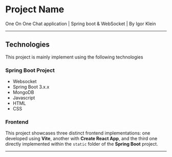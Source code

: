 # Project Name

One On One Chat application | Spring boot & WebSocket | By Igor Klein

---
## Technologies

This project is mainly implement using the following technologies

### Spring Boot Project

- Websocket
- Spring Boot 3.x.x
- MongoDB
- Javascript
- HTML
- CSS

### Frontend

This project showcases three distinct frontend implementations: one developed 
using **Vite**, another with **Create React App**, and the third one directly 
implemented within the `static` folder of the **Spring Boot** project.


---

